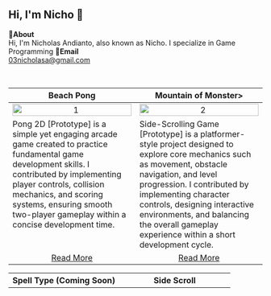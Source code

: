 Hi, I'm Nicho 👋
---
**📌About** <br>
Hi, I'm Nicholas Andianto, also known as Nicho. I specialize in Game Programming
**📩Email** <br>
03nicholasa@gmail.com

<br>

<table width="100%">
  <thead>
    <tr>
      <th width="50%" align="center"><a>Beach Pong</a></th> <!--tittle-->
      <th width="50%" align="center"><a>Mountain of Monster></th> <!--tittle-->
    </tr>
  </thead>
  <tbody>
    <tr>
      <td align="center">
        <img src="https://media3.giphy.com/media/v1.Y2lkPTc5MGI3NjExdHhvZTlseHliZ2NkenBudnh4amp3YmVmM3dic3JmcXR3ZGt6OTdiMSZlcD12MV9pbnRlcm5hbF9naWZfYnlfaWQmY3Q9Zw/VWxnA6yAitgvRhtyZY/giphy.gif" alt="1" style="width:100%;height:auto;">
      </td>
      <td align="center">
        <img src="https://media1.giphy.com/media/v1.Y2lkPTc5MGI3NjExZjY3OXQ1NjhlZjdlOGc5enozd2RmaWRwZXo5ZGhoeGxmNzRtcnJ0bCZlcD12MV9pbnRlcm5hbF9naWZfYnlfaWQmY3Q9Zw/UxJXpXI0aKwSLsWA9w/giphy.gif" alt="2" style="width:100%;height:auto;">
      </td>
    </tr>
    <tr>
      <td valign="text-top">Pong 2D [Prototype] is a simple yet engaging arcade game created to practice fundamental game development skills. I contributed by implementing player controls, collision mechanics, and scoring systems, ensuring smooth two-player gameplay within a concise development time.</td> <!--desc-->
      <td valign="text-top">Side-Scrolling Game [Prototype] is a platformer-style project designed to explore core mechanics such as movement, obstacle navigation, and level progression. I contributed by implementing character controls, designing interactive environments, and balancing the overall gameplay experience within a short development cycle.</td> <!--desc-->
    </tr>
    <tr>
      <td align="center"><a href="https://github.com/NichoAndianto/Pong_2D">Read More</a></td> <!--link1-->
      <td align="center"><a href="https://github.com/NichoAndianto/Project3_SideScroll">Read More</a></td> <!--link2-->
    </tr>
    <tr>
      
 <table width="100%">
  <thead>
    <tr>
      <th width="50%" align="center"><a>Spell Type (Coming Soon)</a></th> <!--tittle-->
      <th width="50%" align="center"><a>Side Scroll</a></th> <!--tittle-->
    </tr>
  </thead>
  <tbody>
    <tr>
      
